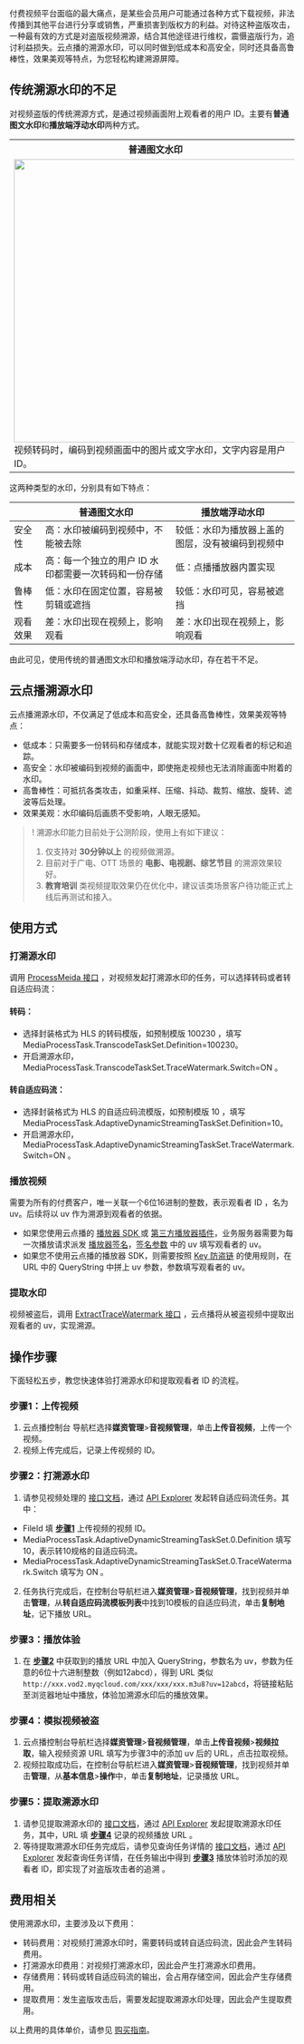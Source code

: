 付费视频平台面临的最大痛点，是某些会员用户可能通过各种方式下载视频，非法传播到其他平台进行分享或销售，严重损害到版权方的利益。对待这种盗版攻击，一种最有效的方式是对盗版视频溯源，结合其他途径进行维权，震慑盗版行为，追讨利益损失。云点播的溯源水印，可以同时做到低成本和高安全，同时还具备高鲁棒性，效果美观等特点，为您轻松构建溯源屏障。

## 传统溯源水印的不足

对视频盗版的传统溯源方式，是通过视频画面附上观看者的用户 ID。主要有**普通图文水印**和**播放端浮动水印**两种方式。

<table>
   <tr>
      <th width="0px" style="text-align:center">普通图文水印</td>
      <th width="0px" style="text-align:center">播放端浮动水印</td>
   </tr>
   <tr>
      <td><img src="https://qcloudimg.tencent-cloud.cn/raw/6f70468771f92af3e5ddd130d5f6287f.png" width=500>视频转码时，编码到视频画面中的图片或文字水印，文字内容是用户 ID。

</td>
      <td><img src="	https://qcloudimg.tencent-cloud.cn/raw/d1407d1df1f8eb9fa7bd95c4e5ae9574.png" width=500>
			播放器播放时覆盖在视频图层上的水印，通常以跑马灯的方式在画面上移动。</td>
   </tr>
</table>
这两种类型的水印，分别具有如下特点：

|  | 普通图文水印 | 播放端浮动水印 |
| -- | -- | -- |
| 安全性 | 高：水印被编码到视频中，不能被去除 | 较低：水印为播放器上盖的图层，没有被编码到视频中 |
| 成本 | 高：每一个独立的用户 ID 水印都需要一次转码和一份存储 | 低：点播播放器内置实现 |
| 鲁棒性 | 低：水印在固定位置，容易被剪辑或遮挡 | 较低：水印可见，容易被遮挡 |
| 观看效果 | 差：水印出现在视频上，影响观看 | 差：水印出现在视频上，影响观看 |


由此可见，使用传统的普通图文水印和播放端浮动水印，存在若干不足。

## 云点播溯源水印

云点播溯源水印，不仅满足了低成本和高安全，还具备高鲁棒性，效果美观等特点：

* 低成本：只需要多一份转码和存储成本，就能实现对数十亿观看者的标记和追踪。
* 高安全：水印被编码到视频的画面中，即使拖走视频也无法消除画面中附着的水印。
* 高鲁棒性：可抵抗各类攻击，如重采样、压缩、抖动、裁剪、缩放、旋转、滤波等后处理。
* 效果美观：水印编码后画质不受影响，人眼无感知。

>! 溯源水印能力目前处于公测阶段，使用上有如下建议：
>1. 仅支持对 **30分钟以上** 的视频做溯源。
>2. 目前对于广电、OTT 场景的 **电影、电视剧、综艺节目** 的溯源效果较好。
>3. **教育培训** 类视频提取效果仍在优化中，建议该类场景客户待功能正式上线后再测试和接入。

## 使用方式

### 打溯源水印

调用 [ProcessMeida 接口](https://cloud.tencent.com/document/product/266/33427) ，对视频发起打溯源水印的任务，可以选择转码或者转自适应码流：

#### 转码：
* 选择封装格式为 HLS 的转码模版，如预制模版 100230 ，填写 MediaProcessTask.TranscodeTaskSet.Definition=100230。
* 开启溯源水印，MediaProcessTask.TranscodeTaskSet.TraceWatermark.Switch=ON 。

#### 转自适应码流：
* 选择封装格式为 HLS 的自适应码流模版，如预制模版 10 ，填写 MediaProcessTask.AdaptiveDynamicStreamingTaskSet.Definition=10。
* 开启溯源水印， MediaProcessTask.AdaptiveDynamicStreamingTaskSet.TraceWatermark.Switch=ON 。

### 播放视频

需要为所有的付费客户，唯一关联一个6位16进制的整数，表示观看者 ID ，名为 uv。后续将以 uv 作为溯源到观看者的依据。

* 如果您使用云点播的 [播放器 SDK ](https://cloud.tencent.com/document/product/266/58772) 或 [第三方播放器插件](https://cloud.tencent.com/document/product/266/58773)，业务服务器需要为每一次播放请求派发 [播放器签名](https://cloud.tencent.com/document/product/266/45554)，[签名参数](https://cloud.tencent.com/document/product/266/45554#.E7.AD.BE.E5.90.8D.E5.8F.82.E6.95.B0) 中的 uv 填写观看者的 uv。
* 如果您不使用云点播的播放器 SDK，则需要按照 [Key 防盗链](https://cloud.tencent.com/document/product/266/14047#.E9.98.B2.E7.9B.97.E9.93.BE-url-.E7.94.9F.E6.88.90.E6.96.B9.E5.BC.8F) 的使用规则，在 URL 中的 QueryString 中拼上 uv 参数，参数填写观看者的 uv。

### 提取水印

视频被盗后，调用 [ExtractTraceWatermark 接口](https://cloud.tencent.com/document/api/266/80525) ，云点播将从被盗视频中提取出观看者的 uv，实现溯源。

## 操作步骤
下面轻松五步，教您快速体验打溯源水印和提取观看者 ID 的流程。

[](id:step1)
### 步骤1：上传视频

1. 云点播控制台 导航栏选择**媒资管理**>**音视频管理**，单击**上传音视频**，上传一个视频。
2. 视频上传完成后，记录上传视频的 ID。

[](id:step2)
### 步骤2：打溯源水印

1. 请参见视频处理的 [接口文档](https://cloud.tencent.com/document/product/266/33427)，通过 [API Explorer](https://console.cloud.tencent.com/api/explorer) 发起转自适应码流任务。其中：
 * FileId 填 **[步骤1](#step1)** 上传视频的视频 ID。
 * MediaProcessTask.AdaptiveDynamicStreamingTaskSet.0.Definition 填写10，表示转10规格的自适应码流。
 * MediaProcessTask.AdaptiveDynamicStreamingTaskSet.0.TraceWatermark.Switch 填写为 ON 。
2. 任务执行完成后，在控制台导航栏进入**媒资管理**>**音视频管理**，找到视频并单击**管理**，从**转自适应码流模板列表**中找到10模板的自适应码流，单击**复制地址**，记下播放 URL。

[](id:step3)
### 步骤3：播放体验

1. 在 **[步骤2](#step2)** 中获取到的播放 URL 中加入 QueryString，参数名为 uv，参数为任意的6位十六进制整数（例如12abcd），得到 URL 类似 `http://xxx.vod2.myqcloud.com/xxx/xxx/xxx.m3u8?uv=12abcd`，将链接粘贴至浏览器地址中播放，体验加溯源水印后的播放效果。

[](id:step4)
### 步骤4：模拟视频被盗

1. 云点播控制台导航栏选择**媒资管理**>**音视频管理**，单击**上传音视频**>**视频拉取**，输入视频资源 URL 填写为步骤3中的添加 uv 后的 URL，点击拉取视频。
2. 视频拉取成功后，在控制台导航栏进入**媒资管理**>**音视频管理**，找到视频并单击**管理**，从**基本信息**>**操作**中，单击**复制地址**，记录播放 URL。

[](id:step5)
### 步骤5：提取溯源水印

1. 请参见提取溯源水印的 [接口文档](https://cloud.tencent.com/document/api/266/80525)，通过 [API Explorer](https://console.cloud.tencent.com/api/explorer) 发起提取溯源水印任务，其中，URL 填 **[步骤4](#step4)** 记录的视频播放 URL 。
2. 等待提取溯源水印任务完成后，请参见查询任务详情的 [接口文档](https://cloud.tencent.com/document/api/266/33431)，通过 [API Explorer](https://console.cloud.tencent.com/api/explorer) 发起查询任务详情，在任务输出中得到 **[步骤3](#step3)** 播放体验时添加的观看者 ID，即实现了对盗版攻击者的追溯 。

## 费用相关

使用溯源水印，主要涉及以下费用：

* 转码费用：对视频打溯源水印时，需要转码或转自适应码流，因此会产生转码费用。
* 打溯源水印费用：对视频打溯源水印，因此会产生打溯源水印费用。
* 存储费用：转码或转自适应码流的输出，会占用存储空间，因此会产生存储费用。
* 提取费用：发生盗版攻击后，需要发起提取溯源水印处理，因此会产生提取费用。

以上费用的具体单价，请参见 [购买指南](https://cloud.tencent.com/document/product/266/14666)。

